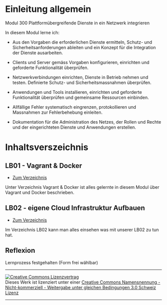 # Einleitung allgemein
Modul 300 Plattformübergreifende Dienste in ein Netzwerk integrieren

In diesem Modul lerne ich:

- Aus den Vorgaben die erforderlichen Dienste ermitteln, Schutz- und Sicherheitsanforderungen ableiten und ein Konzept für die Integration der Dienste ausarbeiten.

- Clients und Server gemäss Vorgaben konfigurieren, einrichten und geforderte Funktionalität überprüfen.

- Netzwerkverbindungen einrichten, Dienste in Betrieb nehmen und testen. Definierte Schutz- und Sicherheitsmassnahmen überprüfen.

- Anwendungen und Tools installieren, einrichten und geforderte Funktionalität überprüfen und gemeinsame Ressourcen einbinden.

- Allfällige Fehler systematisch eingrenzen, protokollieren und Massnahmen zur Fehlerbehebung einleiten.

- Dokumentation für die Administration des Netzes, der Rollen und Rechte und der eingerichteten Dienste und Anwendungen erstellen.

# Inhaltsverszeichnis

## LB01 - Vagrant & Docker
 - [Zum Verzeichnis](Vagrant_&_Docker/README.md)
 
Unter Verzeichnis Vagrant & Docker ist alles gelernte in diesem Modul über Vagrant und Docker beschrieben. 

## LB02 - eigene Cloud Infrastruktur Aufbauen
 - [Zum Verzeichnis](LB2/README.md)
 
Im Verzeichnis LB02 kann man alles einsehen was mit unserer LB02 zu tun hat.

## Reflexion
Lernprozess festgehalten (Form frei wählbar)


- - -
<a rel="license" href="http://creativecommons.org/licenses/by-nc-sa/3.0/ch/"><img alt="Creative Commons Lizenzvertrag" style="border-width:0" src="https://i.creativecommons.org/l/by-nc-sa/3.0/ch/88x31.png" /></a><br />Dieses Werk ist lizenziert unter einer <a rel="license" href="http://creativecommons.org/licenses/by-nc-sa/3.0/ch/">Creative Commons Namensnennung - Nicht-kommerziell - Weitergabe unter gleichen Bedingungen 3.0 Schweiz Lizenz</a>

- - -
